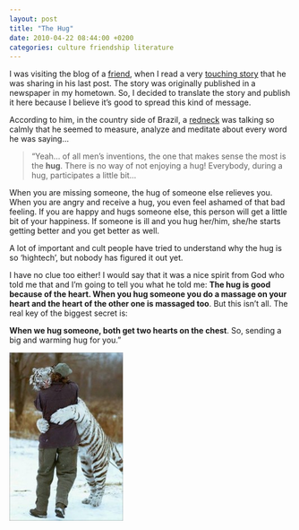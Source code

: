 ```yaml
---
layout: post
title: "The Hug"
date: 2010-04-22 08:44:00 +0200
categories: culture friendship literature
---
```


I was visiting the blog of a <a href="http://mrbraga.blogspot.com/">friend</a>, when I read a very <a href="http://mrbraga.blogspot.com/2010/04/do-abraco.html">touching story</a> that he was sharing in his last post. The story was originally published in a newspaper in my hometown. So, I decided to translate the story and publish it here because I believe it’s good to spread this kind of message.

According to him, in the country side of Brazil, a <a href="http://dictionary.reference.com/browse/redneck">redneck</a> was talking so calmly that he seemed to measure, analyze and meditate about every word he was saying…

> “Yeah… of all men’s inventions, the one that makes sense the most is the **hug**. There is no way of not enjoying a hug! Everybody, during a hug, participates a little bit…

When you are missing someone, the hug of someone else relieves you. When you are angry and receive a hug, you even feel ashamed of that bad feeling. If you are happy and hugs someone else, this person will get a little bit of your happiness. If someone is ill and you hug her/him, she/he starts getting better and you get better as well.

A lot of important and cult people have tried to understand why the hug is so ‘hightech’, but nobody has figured it out yet.

I have no clue too either! I would say that it was a nice spirit from God who told me that and I’m going to tell you what he told me: **The hug is good because of the heart. When you hug someone you do a massage on your heart and the heart of the other one is massaged too**. But this isn’t all. The real key of the biggest secret is:

**When we hug someone, both get two hearts on the chest**. So, sending a big and warming hug for you.”


![TigerHug-203x300.jpg](/images/posts/TigerHug-203x300.jpg)
